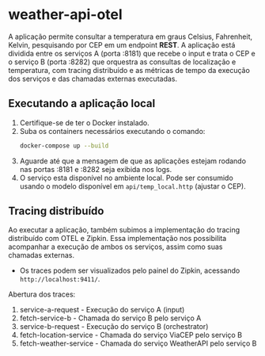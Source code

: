 # weather-api-otel

A aplicação permite consultar a temperatura em graus Celsius, Fahrenheit, Kelvin, pesquisando por CEP em um endpoint **REST**. A aplicação está dividida entre os serviços A (porta :8181) que recebe o input e trata o CEP e o serviço B (porta :8282) que orquestra as consultas de localização e temperatura, com tracing distribuído e as métricas de tempo da execução dos serviços e das chamadas externas executadas.

## Executando a aplicação local
1. Certifique-se de ter o Docker instalado.
2. Suba os containers necessários executando o comando:
    ```bash
    docker-compose up --build
    ```
3. Aguarde até que a mensagem de que as aplicações estejam rodando nas portas :8181 e :8282 seja exibida nos logs.
4. O serviço esta disponível no ambiente local. Pode ser consumido usando o modelo disponível em `api/temp_local.http` (ajustar o CEP).

## Tracing distribuído
Ao executar a aplicação, também subimos a implementação do tracing distribuído com OTEL e Zipkin. Essa implementação nos possibilita acompanhar a execução de ambos os serviços, assim como suas chamadas externas.

* Os traces podem ser visualizados pelo painel do Zipkin, acessando `http://localhost:9411/`.

Abertura dos traces:
1. service-a-request - Execução do serviço A (input)
2. fetch-service-b - Chamada do serviço B pelo serviço A
3. service-b-request - Execução do serviço B (orchestrator)
4. fetch-location-service - Chamada do serviço ViaCEP pelo serviço B
5. fetch-weather-service - Chamada do serviço WeatherAPI pelo serviço B